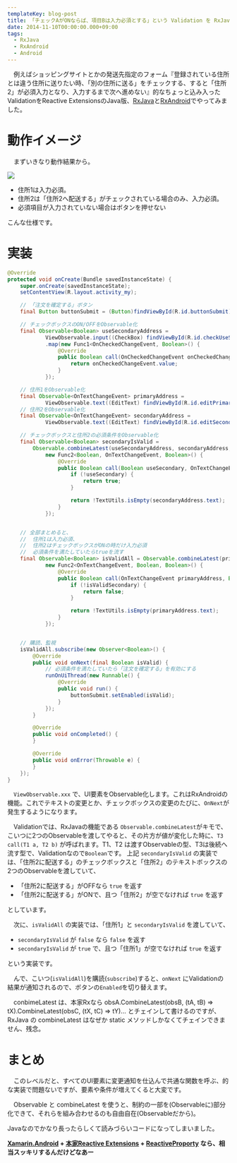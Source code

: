 ```yaml
---
templateKey: blog-post
title: 「チェックAがONならば、項目Bは入力必須とする」という Validation を RxJava + RxAndroid でやる
date: 2014-11-10T00:00:00.000+09:00
tags:
  - RxJava
  - RxAndroid
  - Android
---
```

　例えばショッピングサイトとかの発送先指定のフォーム『登録されている住所とは違う住所に送りたい時、「別の住所に送る」をチェックする、すると「住所2」が必須入力となり、入力するまで次へ進めない』的なちょっと込み入ったValidationをReactive ExtensionsのJava版、[RxJava](https://github.com/ReactiveX/RxJava)と[RxAndroid](https://github.com/ReactiveX/RxAndroid)でやってみました。
<!--more-->
# 動作イメージ

　まずいきなり動作結果から。

![](/img/posts/complex_validation_with_rxjava_and_rxandroid.gif)

* 住所1は入力必須。
* 住所2は「住所2へ配送する」がチェックされている場合のみ、入力必須。
* 必須項目が入力されていない場合はボタンを押せない

こんな仕様です。

# 実装

```java
@Override
protected void onCreate(Bundle savedInstanceState) {
    super.onCreate(savedInstanceState);
    setContentView(R.layout.activity_my);

    // 「注文を確定する」ボタン
    final Button buttonSubmit = (Button)findViewById(R.id.buttonSubmit);

    // チェックボックスのON/OFFをObservable化
    final Observable<Boolean> useSecondaryAddress =
            ViewObservable.input((CheckBox) findViewById(R.id.checkUseSecondary), true)
            .map(new Func1<OnCheckedChangeEvent, Boolean>() {
                @Override
                public Boolean call(OnCheckedChangeEvent onCheckedChangeEvent) {
                    return onCheckedChangeEvent.value;
                }
            });

    // 住所1をObservable化
    final Observable<OnTextChangeEvent> primaryAddress =
            ViewObservable.text((EditText) findViewById(R.id.editPrimaryAddress), true);
    // 住所2をObservable化
    final Observable<OnTextChangeEvent> secondaryAddress =
            ViewObservable.text((EditText) findViewById(R.id.editSecondaryAddress), true);

    // チェックボックスと住所2の必須条件をObservable化
    final Observable<Boolean> secondaryIsValid = 
        Observable.combineLatest(useSecondaryAddress, secondaryAddress,
            new Func2<Boolean, OnTextChangeEvent, Boolean>() {
                @Override
                public Boolean call(Boolean useSecondary, OnTextChangeEvent secondaryAddress) {
                    if (!useSecondary) {
                        return true;
                    }

                    return !TextUtils.isEmpty(secondaryAddress.text);
                }
            });


    // 全部まとめると、
    //  住所1は入力必須、
    //  住所2はチェックボックスがONの時だけ入力必須
    //  必須条件を満たしていたらtrueを流す
    final Observable<Boolean> isValidAll = Observable.combineLatest(primaryAddress, secondaryIsValid,
            new Func2<OnTextChangeEvent, Boolean, Boolean>() {
                @Override
                public Boolean call(OnTextChangeEvent primaryAddress, Boolean isValidSecondary) {
                    if (!isValidSecondary) {
                        return false;
                    }

                    return !TextUtils.isEmpty(primaryAddress.text);
                }
            });


    // 購読、監視
    isValidAll.subscribe(new Observer<Boolean>() {
        @Override
        public void onNext(final Boolean isValid) {
            // 必須条件を満たしていたら「注文を確定する」を有効にする
            runOnUiThread(new Runnable() {
                @Override
                public void run() {
                    buttonSubmit.setEnabled(isValid);
                }
            });
        }

        @Override
        public void onCompleted() {
        }

        @Override
        public void onError(Throwable e) {
        }
    });
}
```

　``ViewObservable.xxx`` で、UI要素をObservable化します。これはRxAndroidの機能。これでテキストの変更とか、チェックボックスの変更のたびに、``OnNext``が発生するようになります。

　Validationでは、RxJavaの機能である ``Observable.combineLatest``がキモで、こいつに2つのObservableを渡してやると、その片方が値が変化した時に、``T3 call(T1 a, T2 b)`` が呼ばれます。T1、T2 は渡すObservableの型、T3は後続へ流す型で、Validationなので``Boolean``です。
上記 ``secondaryIsValid`` の実装では、「住所2に配送する」のチェックボックスと「住所2」のテキストボックスの2つのObservableを渡していて、

* 「住所2に配送する」がOFFなら ``true`` を返す
* 「住所2に配送する」がONで、且つ「住所2」が空でなければ ``true`` を返す

としています。

　次に、``isValidAll`` の実装では、「住所1」と ``secondaryIsValid`` を渡していて、

* ``secondaryIsValid`` が ``false`` なら ``false`` を返す
* ``secondaryIsValid`` が ``true`` で、且つ「住所1」が空でなければ ``true`` を返す

という実装です。

　んで、こいつ(``isValidAll``)を購読(``subscribe``)すると、``onNext`` にValidationの結果が通知されるので、ボタンの``Enabled``を切り替えます。

　conbimeLatest は、本家Rxなら obsA.CombineLatest(obsB, (tA, tB) => tX).CombineLatest(obsC, (tX, tC) => tY)... とチェインして書けるのですが、RxJava の combineLatest はなぜか static メソッドしかなくてチェインできません、残念。

# まとめ

　このレベルだと、すべてのUI要素に変更通知を仕込んで共通な関数を呼ぶ、的な実装で問題ないですが、要素や条件が増えてくると大変です。

　Observable と combineLatest を使うと、制約の一部を(Observableに)部分化できて、それらを組み合わせるのも自由自在(Observableだから)。

Javaなのでかなり長ったらしくて読みづらいコードになってしまいました。

**[Xamarin.Android](http://xamarin.com/) + [本家Reactive Extensions](https://rx.codeplex.com/) + [ReactiveProporty](https://reactiveproperty.codeplex.com/) なら、相当スッキリするんだけどなあー**